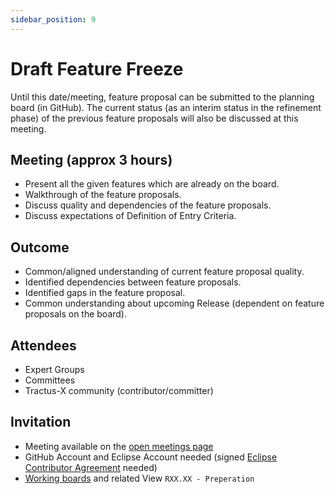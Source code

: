 ```yaml
---
sidebar_position: 9
---
```


# Draft Feature Freeze

Until this date/meeting, feature proposal can be submitted to the planning board (in GitHub). The current status (as an interim status in the refinement phase) of the previous feature proposals will also be discussed at this meeting.

## Meeting (approx 3 hours)

- Present all the given features which are already on the board.
- Walkthrough of the feature proposals.
- Discuss quality and dependencies of the feature proposals.
- Discuss expectations of Definition of Entry Criteria.

## Outcome

- Common/aligned understanding of current feature proposal quality.
- Identified dependencies between feature proposals.
- Identified gaps in the feature proposal.
- Common understanding about upcoming Release (dependent on feature proposals on the board).

## Attendees

- Expert Groups
- Committees
- Tractus-X community (contributor/committer)

## Invitation

- Meeting available on the [open meetings page](https://eclipse-tractusx.github.io/community/open-meetings/#one-time-meetings)
- GitHub Account and Eclipse Account needed (signed [Eclipse Contributor Agreement](https://eclipse-tractusx.github.io/docs/getting-started) needed)
- [Working boards](https://github.com/orgs/eclipse-tractusx/projects/26) and related View `RXX.XX - Preperation`
